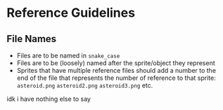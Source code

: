 # Reference Guidelines
## File Names
- Files are to be named in `snake_case`
- Files are to be (loosely) named after the sprite/object they represent
- Sprites that have multiple reference files should add a number to the end of the file that represents the number of reference to that sprite: `asteroid.png` `asteroid2.png` `asteroid3.png` etc. 

idk i have nothing else to say